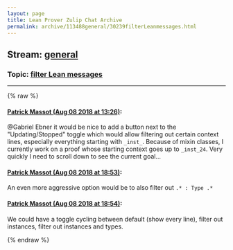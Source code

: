```yaml
---
layout: page
title: Lean Prover Zulip Chat Archive 
permalink: archive/113488general/30239filterLeanmessages.html
---
```


## Stream: [general](index.html)
### Topic: [filter Lean messages](30239filterLeanmessages.html)

---


{% raw %}
#### [ Patrick Massot (Aug 08 2018 at 13:26)](https://leanprover.zulipchat.com/#narrow/stream/113488-general/topic/filter%20Lean%20messages/near/131101820):
<p><span class="user-mention" data-user-id="110043">@Gabriel Ebner</span> it would be nice to add a button next to the "Updating/Stopped" toggle which would allow filtering out certain context lines, especially everything starting with <code>_inst_</code>. Because of mixin classes, I currently work on a proof whose starting context goes up to <code>_inst_24</code>. Very quickly I need to scroll down to see the current goal...</p>

#### [ Patrick Massot (Aug 08 2018 at 18:53)](https://leanprover.zulipchat.com/#narrow/stream/113488-general/topic/filter%20Lean%20messages/near/131119745):
<p>An even more aggressive option would be to also filter out <code>.* : Type .*</code></p>

#### [ Patrick Massot (Aug 08 2018 at 18:54)](https://leanprover.zulipchat.com/#narrow/stream/113488-general/topic/filter%20Lean%20messages/near/131119811):
<p>We could have a toggle cycling between default (show every line), filter out instances, filter out instances and types.</p>


{% endraw %}
